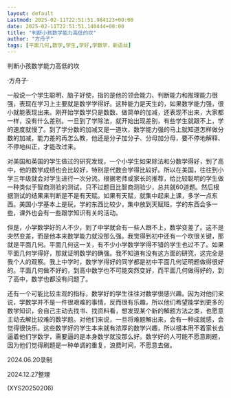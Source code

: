 ```yaml
---
layout: default
Lastmod: 2025-02-11T22:51:51.984123+00:00
date: 2025-02-11T22:51:51.140444+00:00
title: "判断小孩数学能力高低的坎"
author: "方舟子"
tags: [平面几何,数学,学生,学好,学数学，新语丝]
---
```


判断小孩数学能力高低的坎

·方舟子·

一般说一个学生聪明、脑子好使，指的是他的领会能力、判断能力和推理能力很强，表现在学习上主要就是数学学得好。这种能力是天生的，如果数学能力强，很小就能表现出来。刚开始学数学只是数数、做简单的加减，还表现不出来，大家都一样，没有什么差别。一旦到了学除法，就开始出现差别，有些学生就跟不上，学的速度就慢了。到了学分数的加减又是一道坎，数学能力强的马上就知道怎样做分数的加减，能力差的再怎么教，他还是分子加分子、分母加分母，要不停地解释、不停地纠正，才能改过来。

对美国和英国的学生做过的研究发现，一个小学生如果除法和分数学得好，到了高中，他的数学成绩也会比较好，特别是代数会学得比较好。所以在美国，往往到小学三年级就会对学生进行一次分流。根据老师或家长的推荐，给比较聪明的学生做一种类似于智商测验的测试，只不过题目比智商测验少，总共就60道题。然后根据测试的结果来判断是不是有天赋。如果有天赋，就集中起来上课，多学一点东西。美国小学基本上是玩，学的东西比较少，集中放到天赋班，学的东西会多一些，课外也会有一些跟学知识有关的活动。

但是，小学数学好的人不少，到了中学就会有一些人跟不上，数学变差了。这不是突然变差，而是他本来数学能力就没那么强。我觉得到初中还有一个坎很关键，那就是平面几何。平面几何这一关，有不少小学数学学得不错的学生也过不了。如果平面几何学得好，那就证明数学的确强。我不知道有没有这方面的研究，这完全是我个人的观察。我上中学时，数学学得好的同学都是初中平面几何证明题做得很好的。平面几何做不好的，到高中数学也不可能突然变好，而平面几何做得好的，到了高中，数学也都没有问题了。

还有一个可能比较主观的指标，数学好的学生往往对数学很感兴趣。因为对他们来说，学数学并不是一件很艰难的事情，反而很有乐趣，所以他们希望能学到更多的数学知识，会自己主动去找书、找资料看，想发现某个新的解题方法之类，也愿意主动去解比较难的数学题。对他们来说，一旦将难题解出来，会有一种成就感，会觉得很快乐。这些数学好的学生本来就有浓厚的数学兴趣，所以根本用不着家长去逼着他们学数学，需要逼的是本身数学就没那么好。数学好的人可能不愿意刷题，因为他们觉得刷题是一种单调的重复，浪费时间，不愿意去做。

2024.06.20录制

2024.12.27整理

(XYS20250206)

